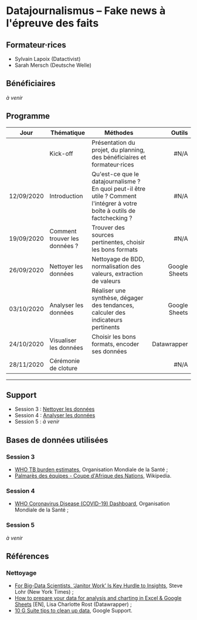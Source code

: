 # Datajournalismus – Fake news à l'épreuve des faits

## Formateur·rices
* Sylvain Lapoix (Datactivist)
* Sarah Mersch (Deutsche Welle)

## Bénéficiaires
*à venir*

## Programme


| Jour | Thématique | Méthodes | Outils  |
| :-----: | ----- | ----- | -----: |
|  | Kick-off | Présentation du projet, du planning, des bénéficiaires et formateur·rices | #N/A  |
| 12/09/2020 | Introduction  |  Qu'est-ce que le datajournalisme ? En quoi peut-il être utile ? Comment l'intégrer à votre boîte à outils de factchecking ? | #N/A |
| 19/09/2020 | Comment trouver les données ? | Trouver des sources pertinentes, choisir les bons formats  | #N/A |
| 26/09/2020 | Nettoyer les données | Nettoyage de BDD, normalisation des valeurs, extraction de valeurs | Google Sheets |
| 03/10/2020 | Analyser les données | Réaliser une synthèse, dégager des tendances, calculer des indicateurs pertinents | Google Sheets |
| 24/10/2020 | Visualiser les données | Choisir les bons formats, encoder ses données  | Datawrapper |
| 28/11/2020 | Cérémonie de cloture |  | #N/A  |


------

## Support

* Session 3 : [Nettoyer les données](https://datactivist.coop/dwa_ddj_maroc/3-nettoyage/#1)
* Session 4 : [Analyser les données](https://datactivist.coop/dwa_ddj_maroc/4-analyse/#1)
* Session 5 : *à venir*


## Bases de données utilisées

### Session 3
* [WHO TB burden estimates](https://www.who.int/tb/data/en/), Organisation Mondiale de la Santé ;
* [Palmarès des équipes - Coupe d'Afrique des Nations](https://fr.wikipedia.org/wiki/Coupe_d%27Afrique_des_nations_de_football#%C3%89quipes), Wikipedia.

### Session 4
* [WHO Coronavirus Disease (COVID-19) Dashboard](https://covid19.who.int/table), Organisation Mondiale de la Santé ;



### Session 5
*à venir*


## Références

### Nettoyage
* [For Big-Data Scientists, ‘Janitor Work’ Is Key Hurdle to Insights](https://www.nytimes.com/2014/08/18/technology/for-big-data-scientists-hurdle-to-insights-is-janitor-work.html), Steve Lohr (New York Times) ;
* [How to prepare your data for analysis and charting in Excel & Google Sheets](https://blog.datawrapper.de/prepare-and-clean-up-data-for-data-visualization/) [EN], Lisa Charlotte Rost (Datawrapper) ;
* [10 G Suite tips to clean up data](https://support.google.com/a/users/answer/9604139?hl=fr), Google Support.
